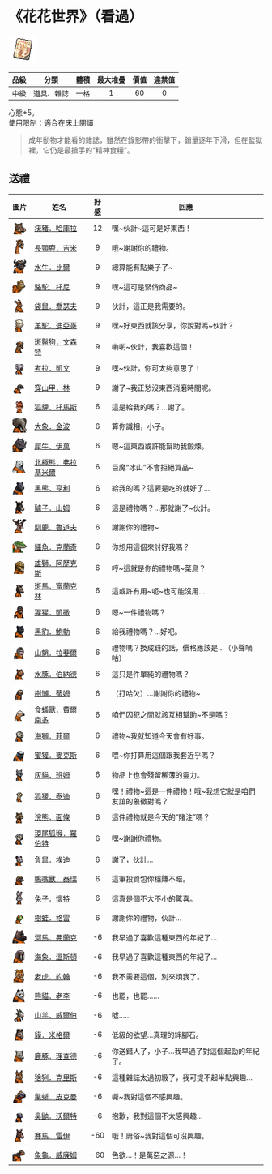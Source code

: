 # 《花花世界》（看過）

![img](images/item_pic_HHSJKGD.png)

|品級|分類|體積|最大堆疊|價值|違禁值|
|:--:|:--:|:--:|:--:|:--:|:--:|
|中級|道具、雜誌|一格|1|60|0|

心態+5。\
使用限制：適合在床上閱讀

> 成年動物才能看的雜誌，雖然在錄影帶的衝擊下，銷量逐年下滑，但在監獄裡，它仍是最搶手的“精神食糧”。

## 送禮

|圖片|姓名|好感|回應|
|:--:|--|:--:|--|
|![img](images/Warthog.png)|[疣豬．哈庫拉](疣豬．哈庫拉.md)|12|嘿\~伙計\~這可是好東西！|
|![img](images/giraffe.png)|[長頸鹿．吉米](長頸鹿．吉米.md)|9|哦\~謝謝你的禮物。|
|![img](images/AfricanBuffalo.png)|[水牛．比爾](水牛．比爾.md)|9|總算能有點樂子了\~|
|![img](images/camel.png)|[駱駝．托尼](駱駝．托尼.md)|9|嘿\~這可是緊俏商品\~|
|![img](images/kangaroo.png)|[袋鼠．喬瑟夫](袋鼠．喬瑟夫.md)|9|伙計，這正是我需要的。|
|![img](images/Alpaca.png)|[羊駝．迪亞哥](羊駝．迪亞哥.md)|9|嘿\~好東西就該分享，你說對嗎\~伙計？|
|![img](images/SpottedHyaena.png)|[斑鬣狗．文森特](斑鬣狗．文森特.md)|9|喲喲\~伙計，我喜歡這個！|
|![img](images/Koala.png)|[考拉．凱文](考拉．凱文.md)|9|嘿\~伙計，你可太夠意思了！|
|![img](images/pangolin.png)|[穿山甲．林](穿山甲．林.md)|9|謝了\~我正愁沒東西消磨時間呢。|
|![img](images/fox.png)|[狐貍．托馬斯](狐貍．托馬斯.md)|6|這是給我的嗎？…謝了。|
|![img](images/elephant.png)|[大象．金波](大象．金波.md)|6|算你識相，小子。|
|![img](images/rhinoceros.png)|[犀牛．伊萬](犀牛．伊萬.md)|6|嗯\~這東西或許能幫助我鍛煉。|
|![img](images/PolarBear.png)|[北極熊．弗拉基米爾](北極熊．弗拉基米爾.md)|6|巨魔“冰山”不會拒絕貢品\~|
|![img](images/BlackBear.png)|[黑熊．亨利](黑熊．亨利.md)|6|給我的嗎？這要是吃的就好了…|
|![img](images/donkey.png)|[驢子．山姆](驢子．山姆.md)|6|這是禮物嗎？…那就謝了\~伙計。|
|![img](images/reindeer.png)|[馴鹿．魯道夫](馴鹿．魯道夫.md)|6|謝謝你的禮物\~|
|![img](images/crocodile.png)|[鱷魚．克蘭奇](鱷魚．克蘭奇.md)|6|你想用這個來討好我嗎？|
|![img](images/lion.png)|[雄獅．阿歷克斯](雄獅．阿歷克斯.md)|6|哼\~這就是你的禮物嗎\~菜鳥？|
|![img](images/zebra.png)|[斑馬．富蘭克林](斑馬．富蘭克林.md)|6|這或許有用\~呃\~也可能沒用…|
|![img](images/chimpanzee.png)|[猩猩．凱撒](猩猩．凱撒.md)|6|嗯\~一件禮物嗎？|
|![img](images/BlackPanther.png)|[黑豹．鮑勃](黑豹．鮑勃.md)|6|給我禮物嗎？…好吧。|
|![img](images/Mandrill.png)|[山魈．拉斐爾](山魈．拉斐爾.md)|6|禮物嗎？換成錢的話，價格應該是…（小聲嘀咕）|
|![img](images/Capybara.png)|[水豚．伯納德](水豚．伯納德.md)|6|這只是件單純的禮物嗎？|
|![img](images/sloth.png)|[樹懶．蒂姆](樹懶．蒂姆.md)|6|（打哈欠）…謝謝你的禮物\~|
|![img](images/Anteater.png)|[食蟻獸．費爾南多](食蟻獸．費爾南多.md)|6|咱們囚犯之間就該互相幫助\~不是嗎？|
|![img](images/SeaOtter.png)|[海獺．菲爾](海獺．菲爾.md)|6|禮物\~我就知道今天會有好事。|
|![img](images/HoneyBadger.png)|[蜜獾．麥克斯](蜜獾．麥克斯.md)|6|喂\~你打算用這個跟我套近乎嗎？|
|![img](images/cat.png)|[灰貓．班姆](灰貓．班姆.md)|6|物品上也會殘留稀薄的靈力。|
|![img](images/meerkat.png)|[狐獴．泰迪](狐獴．泰迪.md)|6|嘿！禮物\~這是一件禮物！哦\~我想它就是咱們友誼的象徵對嗎？|
|![img](images/Raccoon.png)|[浣熊．面條](浣熊．面條.md)|6|這件禮物就是今天的“賭注”嗎？|
|![img](images/RingTailedLemur.png)|[環尾狐猴．羅伯特](環尾狐猴．羅伯特.md)|6|嘿\~謝謝你禮物。|
|![img](images/Possum.png)|[負鼠．埃迪](負鼠．埃迪.md)|6|謝了，伙計…|
|![img](images/platypus.png)|[鴨嘴獸．泰瑞](鴨嘴獸．泰瑞.md)|6|這筆投資包你穩賺不賠。|
|![img](images/rabbit.png)|[兔子．懷特](兔子．懷特.md)|6|這真是個不大不小的驚喜。|
|![img](images/Treefrog.png)|[樹蛙．格雷](樹蛙．格雷.md)|6|謝謝你的禮物，伙計…|
|![img](images/hippopotamus.png)|[河馬．弗蘭克](河馬．弗蘭克.md)|-6|我早過了喜歡這種東西的年紀了…|
|![img](images/walrus.png)|[海象．溫斯頓](海象．溫斯頓.md)|-6|我早過了喜歡這種東西的年紀了…|
|![img](images/tiger.png)|[老虎．約翰](老虎．約翰.md)|-6|我不需要這個，別來煩我了。|
|![img](images/panda.png)|[熊貓．老李](熊貓．老李.md)|-6|也罷，也罷……|
|![img](images/goat.png)|[山羊．威爾伯](山羊．威爾伯.md)|-6|噓……|
|![img](images/tapir.png)|[貘．米格爾](貘．米格爾.md)|-6|低級的欲望…真理的絆腳石。|
|![img](images/DeerDolphin.png)|[鹿豚．理查德](鹿豚．理查德.md)|-6|你送錯人了，小子…我早過了對這個起勁的年紀了。|
|![img](images/Lynx.png)|[猞猁．克里斯](猞猁．克里斯.md)|-6|這種雜誌太過初級了，我可提不起半點興趣…|
|![img](images/MarineIguana.png)|[鬣蜥．皮克曼](鬣蜥．皮克曼.md)|-6|嘶\~我對這個不感興趣。|
|![img](images/skunk.png)|[臭鼬．沃爾特](臭鼬．沃爾特.md)|-6|抱歉，我對這個不太感興趣…|
|![img](images/horse.png)|[賽馬．雷伊](賽馬．雷伊.md)|-60|哦！庸俗\~我對這個可沒興趣。|
|![img](images/Tortoise.png)|[象龜．威廉姆](象龜．威廉姆.md)|-60|色欲…！是萬惡之源…！|

